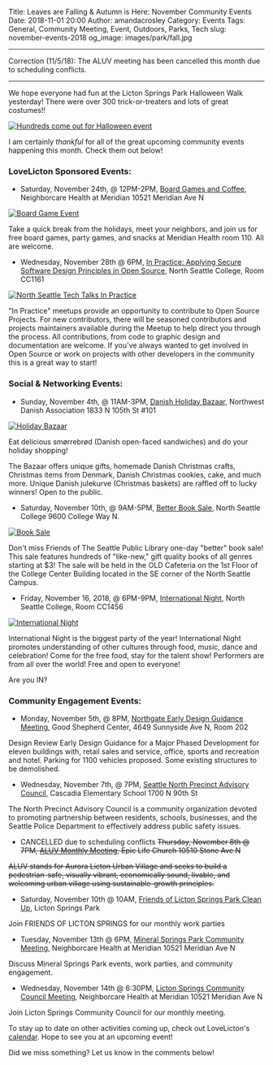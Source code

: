 Title: Leaves are Falling & Autumn is Here: November Community Events
Date: 2018-11-01 20:00
Author: amandacrosley
Category: Events
Tags: General, Community Meeting, Event, Outdoors, Parks, Tech
slug: november-events-2018
og_image: images/park/fall.jpg

---

Correction (11/5/18): The ALUV meeting has been cancelled this month due to scheduling conflicts.

---

We hope everyone had fun at the Licton Springs Park Halloween Walk yesterday! There were over 300 trick-or-treaters and lots of great costumes!!

[![Hundreds come out for Halloween event](/images/events/2018/october/halloween_crowd.jpg)](/images/events/2018/october/halloween_crowd.jpg)

I am certainly _thankful_ for all of the great upcoming community events happening this month. Check them out below!

### LoveLicton Sponsored Events:

* Saturday, November 24th, @ 12PM-2PM, [Board Games and Coffee](https://www.facebook.com/events/341916543226078/), Neighborcare Health at Meridian 10521 Meridian Ave N

[![Board Game Event](/images/events/2018/november/board_games.jpg)](/images/events/2018/november/board_games.jpg)

Take a quick break from the holidays, meet your neighbors, and join us for free board games, party games, and snacks at Meridian Health room 110. All are welcome.

*   Wednesday, November 28th @ 6PM, [In Practice: Applying Secure Software Design Principles in Open Source](https://www.meetup.com/North-Seattle-Tech-Talks/events/255745950/), North Seattle College, Room CC1161

[![North Seattle Tech Talks In Practice](/images/events/2018/november/in_practice.jpg)](/images/events/2018/november/in_practice.jpg)

"In Practice" meetups provide an opportunity to contribute to Open Source Projects. For new contributors, there will be seasoned contributors and projects maintainers available during the Meetup to help direct you through the process. All contributions, from code to graphic design and documentation are welcome. If you've always wanted to get involved in Open Source or work on projects with other developers in the community this is a great way to start!

### Social & Networking Events:

* Sunday, November 4th, @ 11AM-3PM, [Danish Holiday Bazaar](https://www.northwestdanish.org/danish-holiday-bazaar/), Northwest Danish Association 1833 N 105th St #101

[![Holiday Bazaar](/images/events/2018/november/holiday_bazaar.jpg)](/images/events/2018/november/holiday_bazaar.jpg)

Eat delicious smørrebrød (Danish open-faced sandwiches) and do your holiday shopping!

The Bazaar offers unique gifts, homemade Danish Christmas crafts, Christmas items from Denmark, Danish Christmas cookies, cake, and much more. Unique Danish julekurve (Christmas baskets) are raffled off to lucky winners! Open to the public.

* Saturday, November 10th, @ 9AM-5PM, [Better Book Sale](https://www.facebook.com/events/1082305698605711/), North Seattle College 9600 College Way N.

[![Book Sale](/images/events/2018/november/books.jpg)](/images/events/2018/november/books.jpg)

Don't miss Friends of The Seattle Public Library one-day "better" book sale! This sale features hundreds of "like-new," gift quality books of all genres starting at $3!
The sale will be held in the OLD Cafeteria on the 1st Floor of the College Center Building located in the SE corner of the North Seattle Campus.

*   Friday, November 16, 2018, @ 6PM-9PM, [International Night](https://www.facebook.com/events/295273121196762/), North Seattle College, Room CC1456

[![International Night](/images/events/2018/november/international_night.jpg)](/images/events/2018/november/international_night.jpg)

International Night is the biggest party of the year!
International Night promotes understanding of other cultures through food, music, dance and celebration!
Come for the free food, stay for the talent show!
Performers are from all over the world!
Free and open to everyone!

Are you IN?


### Community Engagement Events:

*   Monday, November 5th, @ 8PM, [Northgate Early Design Guidance Meeting](http://www.seattle.gov/DPD/aboutus/news/events/DesignReview/Detail/default.aspx?id=7064), Good Shepherd Center, 4649 Sunnyside Ave N, Room 202

Design Review Early Design Guidance for a Major Phased Development for eleven buildings with, retail sales and service, office, sports and recreation and hotel. Parking for 1100 vehicles proposed. Some existing structures to be demolished.

*   Wednesday, November 7th, @ 7PM, [Seattle North Precinct Advisory Council](http://seattlenpac.blogspot.com/2018/10/november-npac-meets-wednesday-november.html), Cascadia Elementary School 1700 N 90th St

The North Precinct Advisory Council is a community organization devoted to promoting partnership between residents, schools, businesses, and the Seattle Police Department to effectively address public safety issues.

*   CANCELLED  due to scheduling conflicts <span style="text-decoration: line-through;">Thursday, November 8th @ 7PM, [ALUV Monthly Meeting](https://www.facebook.com/AuroraLicton), Epic Life Church 10510 Stone Ave N<span>

<span style="text-decoration: line-through;">
    ALUV stands for Aurora Licton Urban Village and seeks to build a pedestrian-safe, visually vibrant, economically sound, livable, and welcoming urban village using sustainable-growth principles.
</span>

*   Saturday, November 10th @ 10AM, [Friends of Licton Springs Park Clean Up](https://lictonsprings.org/work_party.pdf), Licton Springs Park

Join FRIENDS OF LICTON SPRINGS for our monthly work parties

*   Tuesday, November 13th @ 6PM, [Mineral Springs Park Community Meeting](https://www.facebook.com/events/302070293727106/), Neighborcare Health at Meridian 10521 Meridian Ave N

Discuss Mineral Springs Park events, work parties, and community engagement.

*   Wednesday, November 14th @ 6:30PM, [Licton Springs Community Council Meeting](https://lictonsprings.org/), Neighborcare Health at Meridian 10521 Meridian Ave N

Join Licton Springs Community Council for our monthly meeting.


To stay up to date on other activities coming up, check out LoveLicton's [calendar](https://lovelicton.com/pages/community-calendar.html).
Hope to see you at an upcoming event!

Did we miss something? Let us know in the comments below!
